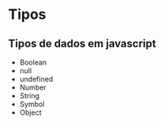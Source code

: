 # Tipos

## Tipos de dados em javascript

- Boolean
- null
- undefined
- Number
- String
- Symbol
- Object
